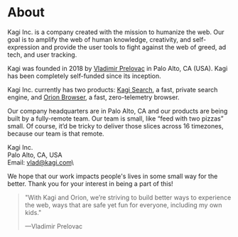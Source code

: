 # About

Kagi Inc. is a company created with the mission to humanize the web. Our goal is to amplify the web of human knowledge, creativity, and self-expression and provide the user tools to fight against the web of greed, ad tech, and user tracking.

Kagi was founded in 2018 by [Vladimir Prelovac](https://vladimir.prelovac.com/) in Palo Alto, CA (USA). Kagi has been completely self-funded since its inception. 

Kagi Inc. currently has two products: [Kagi Search](https://kagi.com), a fast, private search engine, and [Orion Browser](https://browser.kagi.com/), a fast, zero-telemetry browser.

 
Our company headquarters are in Palo Alto, CA and our products are being built by a fully-remote team. Our team is small, like “feed with two pizzas” small. Of course, it’d be tricky to deliver those slices across 16 timezones, because our team is that remote.

Kagi Inc.\
Palo Alto, CA, USA\
Email: vlad@kagi.com\



We hope that our work impacts people's lives in some small way for the better. Thank you for your interest in being a part of this!

> "With Kagi and Orion, we’re striving to build better ways to experience the web, ways that are safe yet fun for everyone, including my own kids."
> 
> —Vladimir Prelovac
